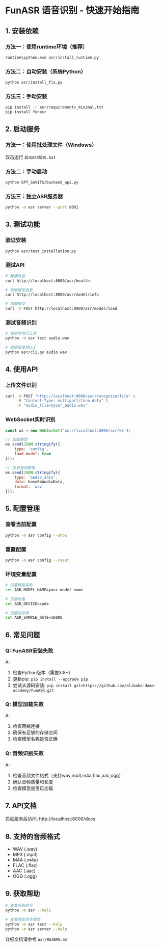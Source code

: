 # FunASR 语音识别 - 快速开始指南

## 1. 安装依赖

### 方法一：使用runtime环境（推荐）
```bash
runtime\python.exe asr/install_runtime.py
```

### 方法二：自动安装（系统Python）
```bash
python asr/install_fix.py
```

### 方法三：手动安装
```bash
pip install -r asr/requirements_minimal.txt
pip install funasr
```

## 2. 启动服务

### 方法一：使用批处理文件（Windows）
双击运行 `启动ASR服务.bat`

### 方法二：手动启动
```bash
python GPT_SoVITS/backend_api.py
```

### 方法三：独立ASR服务器
```bash
python -m asr server --port 8001
```

## 3. 测试功能

### 验证安装
```bash
python asr/test_installation.py
```

### 测试API
```bash
# 健康检查
curl http://localhost:8000/asr/health

# 获取模型信息
curl http://localhost:8000/asr/model/info

# 加载模型
curl -X POST http://localhost:8000/asr/model/load
```

### 测试音频识别
```bash
# 使用命令行工具
python -m asr test audio.wav

# 或直接使用CLI
python asr/cli.py audio.wav
```

## 4. 使用API

### 上传文件识别
```bash
curl -X POST "http://localhost:8000/asr/recognize/file" \
     -H "Content-Type: multipart/form-data" \
     -F "audio_file=@your_audio.wav"
```

### WebSocket实时识别
```javascript
const ws = new WebSocket('ws://localhost:8000/asr/ws');

// 加载模型
ws.send(JSON.stringify({
    type: 'config',
    load_model: true
}));

// 发送音频数据
ws.send(JSON.stringify({
    type: 'audio_data',
    data: base64AudioData,
    format: 'wav'
}));
```

## 5. 配置管理

### 查看当前配置
```bash
python -m asr config --show
```

### 重置配置
```bash
python -m asr config --reset
```

### 环境变量配置
```bash
# 设置模型名称
set ASR_MODEL_NAME=your-model-name

# 设置设备
set ASR_DEVICE=cuda

# 设置采样率
set ASR_SAMPLE_RATE=16000
```

## 6. 常见问题

### Q: FunASR安装失败
A: 
1. 检查Python版本（需要3.8+）
2. 更新pip: `pip install --upgrade pip`
3. 尝试从源码安装: `pip install git+https://github.com/alibaba-damo-academy/FunASR.git`

### Q: 模型加载失败
A:
1. 检查网络连接
2. 确保有足够的存储空间
3. 检查模型名称是否正确

### Q: 音频识别失败
A:
1. 检查音频文件格式（支持wav,mp3,m4a,flac,aac,ogg）
2. 确认音频质量和长度
3. 检查模型是否已加载

## 7. API文档

启动服务后访问: http://localhost:8000/docs

## 8. 支持的音频格式

- WAV (.wav)
- MP3 (.mp3) 
- M4A (.m4a)
- FLAC (.flac)
- AAC (.aac)
- OGG (.ogg)

## 9. 获取帮助

```bash
# 查看所有命令
python -m asr --help

# 查看特定命令帮助
python -m asr test --help
python -m asr server --help
```

详细文档请参考 `asr/README.md` 